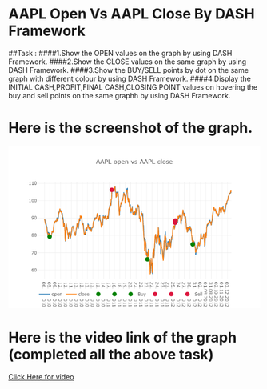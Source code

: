 # AAPL Open Vs AAPL Close By DASH Framework

##Task :
  ####1.Show the OPEN values on the graph by using DASH Framework.
  ####2.Show the CLOSE values on the same graph by using DASH Framework.
  ####3.Show the BUY/SELL points by dot on the same graph with different colour by using DASH Framework.
  ####4.Display the INITIAL CASH,PROFIT,FINAL CASH,CLOSING POINT values on hovering the buy and sell points on the same graphh by using             DASH Framework.

# Here is the screenshot of the graph.

![](data/Finalplot.png)

# Here is the video link of the graph (completed all the above task)



[Click Here for video](https://github.com/ruchirtoshniwal/Dash-Framework-graph-plotted/blob/master/data/Dash(AAPL%20Open%20VS%20AAPL%20Close).mp4)
